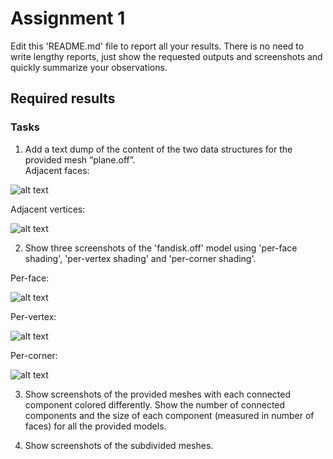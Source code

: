 # Assignment 1

Edit this 'README.md' file to report all your results. There is no need to write lengthy reports, just show the requested outputs and screenshots and quickly summarize your observations.   

## Required results

### Tasks
1) Add a text dump of the content of the two data structures for the provided mesh “plane.off”.<br/>
Adjacent faces:<br/>

![alt text](https://github.com/eth-igl/gp20-alessiapacca/blob/master/assignment1/results/img1.png)





Adjacent vertices:<br/>

![alt text](https://github.com/eth-igl/gp20-alessiapacca/blob/master/assignment1/results/img2.png)


2) Show three screenshots of the 'fandisk.off' model using 'per-face shading', 'per-vertex shading' and 'per-corner shading'.

Per-face:<br/>

![alt text](https://github.com/eth-igl/gp20-alessiapacca/blob/master/assignment1/results/e3.png)

Per-vertex:<br/>

![alt text](https://github.com/eth-igl/gp20-alessiapacca/blob/master/assignment1/results/e4.png)

Per-corner:<br/>

![alt text](https://github.com/eth-igl/gp20-alessiapacca/blob/master/assignment1/results/e5.png)

3) Show screenshots of the provided meshes with each connected component colored differently. Show the number of connected components and the size of each component (measured in number
of faces) for all the provided models.

4) Show screenshots of the subdivided meshes.

